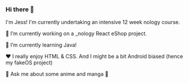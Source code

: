 ### Hi there 👋
I'm Jess! 
I'm currently undertaking an intensive 12 week nology course. 


🔭 I’m currently working on a _nology React eShop project.

🌱 I’m currently learning Java!

❤️ I really enjoy HTML & CSS. And I might be a bit Android biased (hence my fakeOS project) 

💬 Ask me about some anime and manga 📖
<!--
**xJessD/xJessd** is a ✨ _special_ ✨ repository because its `README.md` (this file) appears on your GitHub profile.

Here are some ideas to get you started:

- 👯 I’m looking to collaborate on ...
- 🤔 I’m looking for help with ...
- 💬 Ask me about ...
- 📫 How to reach me: ...
- 😄 Pronouns: ...
- ⚡ Fun fact: ...
-->
